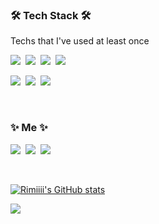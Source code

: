 <h3>🛠 Tech Stack 🛠</h3>

<p> Techs that I've used at least once </p>

<p>
  <img src="https://img.shields.io/badge/Python-3766AB?style=flat-square&logo=Python&logoColor=white"/></a>&nbsp 
  <img src="https://img.shields.io/badge/R-276DC3?style=flat-square&logo=R&logoColor=white"/></a>&nbsp
  <img src="https://img.shields.io/badge/Mysql-E6B91E?style=flat-square&logo=MySql&logoColor=white"/></a>&nbsp 
  <img src="https://img.shields.io/badge/Linux-FCC624?style=flat-square&logo=Linux&logoColor=white"/></a>&nbsp  
</p>
<p>
  <img src="https://img.shields.io/badge/HTML5-E34F26?style=flat-square&logo=HTML5&logoColor=white"/></a>&nbsp
  <img src="https://img.shields.io/badge/CSS3-1572B6?style=flat-square&logo=CSS3&logoColor=white"/></a>&nbsp
  <img src="https://img.shields.io/badge/JavaScript-F7DF1E?style=flat-square&logo=JavaScript&logoColor=white"/></a>&nbsp
</p>
<br>

<h3> ✨ Me ✨ </h3>
<p>
  <a href="https://rimiiii.github.io"><img src="https://img.shields.io/badge/Tech%20Blog-11B48A?style=flat-square&logo=Vimeo&logoColor=white&link=https://velog.io/@rimiiii_u"/></a>&nbsp
  <a href="https://www.instagram.com/rimiiii_u/"><img src="https://img.shields.io/badge/Instagram-E4405F?style=flat-square&logo=Instagram&logoColor=white&link=https://www.instagram.com/rimiiii_u"/></a>&nbsp
  <a href="mailto:rimiiii.u@gmail.com"><img src="https://img.shields.io/badge/Gmail-d14836?style=flat-square&logo=Gmail&logoColor=white&link=rimiiii.u@gmail.com"/></a>
</p>
<br>

<p>
  <a></a>
</p>

[![Rimiiii's GitHub stats](https://github-readme-stats.vercel.app/api?username=rimiiii&theme=dracula)](https://github.com/rimiiii/github-readme-stats)


<p>
  <a href="https://hits.seeyoufarm.com"><img src="https://hits.seeyoufarm.com/api/count/incr/badge.svg?url=https%3A%2F%2Fgithub.com%2Frimiiii&count_bg=%23FFD310&title_bg=%23555555&icon=github.svg&icon_color=%23E7E7E7&title=hits&edge_flat=false"/></a>
</p>
